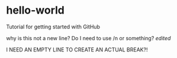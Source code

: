 # hello-world
Tutorial for getting started with GitHub

why is this not a new line?
Do I need to use /n or something?
*edited*

I NEED AN EMPTY LINE TO CREATE AN ACTUAL BREAK?!
